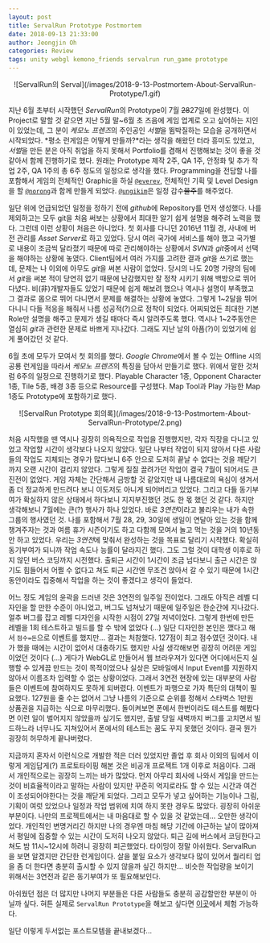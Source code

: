 ```yaml
---
layout: post
title: ServalRun Prototype Postmortem
date: 2018-09-13 21:33:00
author: Jeongjin Oh
categories: Review
tags: unity webgl kemono_friends servalrun run_game prototype
---
```


<center>![ServalRun의 Serval](/images/2018-9-13-Postmortem-About-ServalRun-Prototype/1.gif)</center>

지난 6월 초부터 시작했던 *ServalRun*의 Prototype이 7월 ~~28~~27일에 완성했다. 이 Project로 말할 것 같으면 지난 5월 말~6월 초 즈음에 게임 업계로 오고 싶어하는 지인이 있었는데, 그 분이 *케모노 프렌즈*의 주인공인 *서벌*을 뜀박질하는 모습을 공개하면서 시작되었다. *평소 런게임은 어떻게 만들까?*라는 생각을 해왔던 터라 흥미도 있었고, *서벌*을 만든 분은 아직 취업을 하지 못해서 Portfolio를 겸해서 진행해보는 것이 좋을 것 같아서 함께 진행하기로 했다. 원래는 Prototype 제작 2주, QA 1주, 안정화 및 추가 작업 2주, QA 1주의 총 6주 정도의 일정으로 생각을 했다. Programming을 전담할 나를 포함해서 게임의 전체적인 Graphic을 하실 [`@everev`](https://github.com/everev), 전체적인 기획 및 Level Design을 할 [`@norong`](https://github.com/norong)과 함께 만들게 되었다. [`@ungikim`](https://github.com/ungikim)은 일정 감수~~물주~~를 해주었다.

일단 위에 언급되었던 일정을 정하기 전에 *github*에 Repository를 먼저 생성했다. 나를 제외하고는 모두 git을 처음 써보는 상황에서 최대한 알기 쉽게 설명을 해주려 노력을 했다. 그런데 이런 상황이 처음은 아니었다. 첫 회사를 다니던 2016년 11월 경, 사내에 버전 관리를 *Asset Server*로 하고 있었다. 당시 여러 국가에 서비스를 해야 했고 국가별로 내용이 조금씩 달라졌기 때문에 따로 관리해야하는 상황에서 *SVN*과 *git*중에서 선택을 해야하는 상황에 놓였다. Client팀에서 여러 가지를 고려한 결과 *git*을 쓰기로 했는데, 문제는 나 이외에 아무도 *git*을 써본 사람이 없었다. 당시의 나도 20명 가량의 팀에서 *git*을 써본 적이 당연히 없기 때문에 난감했지만 잘 정착 시키기 위해 백방으로 뛰어다녔다. 비(非)개발자들도 있었기 때문에 쉽게 해보려 했으나 역시나 설명이 부족했고 그 결과로 몸으로 뛰어 다니면서 문제를 해결하는 상황에 놓였다. 그렇게 1~2달을 뛰어다니니 다들 적응을 해줘서 나름 성공적(?)으로 정착이 되었다. 어찌되었든 최대한 기본 Role만 설명을 해주고 문제가 생길 때마다 즉시 알려주도록 했다. 역시나 1~2주동안은 열심히 *git*과 관련한 문제로 바쁘게 지나갔다. 그래도 지난 날의 아픔(?)이 있었기에 쉽게 풀어갔던 것 같다.

6월 초에 모두가 모여서 첫 회의를 했다. *Google Chrome*에서 볼 수 있는 Offline 시의 공룡 런게임을 따라서 *케모노 프렌즈*의 특징을 담아서 만들기로 했다. 위에서 말한 것처럼 6주의 일정으로 진행하기로 했다. Playable Character 1종, Opponent Character 1종, Tile 5종, 배경 3종 등으로 Resource를 구성했다. Map Tool과 Play 가능한 Map 1종도 Prototype에 포함하기로 했다.

<center>![ServalRun Prototype 회의록](/images/2018-9-13-Postmortem-About-ServalRun-Prototype/2.png)</center>

처음 시작했을 땐 역시나 굉장히 의욕적으로 작업을 진행했지만, 각자 직장을 다니고 있었고 작업할 시간이 생각보다 나오지 않았다. 일단 나부터 작업이 되지 않아서 다른 사람들의 작업도 지체되는 경우가 많다보니 6주 안으로 도저히 끝날 수 없다는 것을 깨닫기까지 오랜 시간이 걸리지 않았다. 그렇게 질질 끌려가던 작업이 결국 7월이 되어서도 큰 진전이 없었다. 게임 자체는 간단해서 금방할 것 같았지만 내 나름대로의 욕심이 생겨서 좀 더 정교하게 만드려다 보니 이도저도 아니게 되어버리고 있었다. 그리고 다들 동기부여가 확실하지 않은 상태에서 하다보니 지지부진했던 것도 한 몫 했던 것 같다. 하지만 생각해보니 7월에는 큰(?) 행사가 하나 있었다. 바로 *3연전*이라고 불리우는 내가 속한 그룹의 행사였던 것. 나를 포함해서 7월 28, 29, 30일에 생일이 연달아 있는 것을 함께 챙겨주자는 것과 여름 휴가 시즌이기도 하고 다함께 모여서 놀고 먹는 것을 거의 10년동안 하고 있었다. 우리는 *3연전*에 맞춰서 완성하는 것을 목표로 달리기 시작했다. 확실히 동기부여가 되니까 작업 속도나 능률이 달라지긴 했다. 그도 그럴 것이 대학생 이후로 하지 않던 버스 코딩까지 시전했다. 출퇴근 시간이 1시간이 조금 넘다보니 출근 시간은 앉기도 힘들어서 어쩔 수 없다고 쳐도 퇴근 시간엔 무조건 앉아서 갈 수 있기 때문에 1시간동안이라도 집중해서 작업을 하는 것이 좋겠다고 생각이 들었다.

어느 정도 게임의 윤곽을 드러낸 것은 3연전의 일주일 전이었다. 그래도 아직은 레벨 디자인을 할 만한 수준이 아니었고, 버그도 넘쳐났기 때문에 일주일은 한순간에 지나갔다. 얼추 버그를 잡고 레벨 디자인을 시작한 시점이 27일 저녁이었다. 그렇게 한번에 만든 레벨을 1회 테스트하고 빌드를 할 수 밖에 없었다 (...) 일단 디자인한 본인은 깼다고 해서 `점수=돈`으로 이벤트를 했지만... 결과는 처참했다. 127점이 최고 점수였던 것이다. 내가 했을 때에는 시간이 없어서 대충하기도 했지만 사실 생각해보면 굉장히 어려운 게임이었던 것이다 (...) 게다가 WebGL로 만들어서 웹 브라우져가 있다면 어디에서든지 실행할 수 있게끔 만드는 것이 목적이었으나 실상은 모바일에서 Input Event를 지원하지 않아서 이름조차 입력할 수 없는 상황이었다. 그래서 3연전 현장에 있는 대부분의 사람들은 이벤트에 참여하지도 못하게 되버렸다. 이벤트가 파행으로 가자 특단의 대책이 필요했다. 127원을 줄 수는 없어서 그냥 나름의 기준으로 순위를 정해서 스타벅스 1만원 상품권을 지급하는 식으로 마무리했다. 돌이켜보면 폰에서 한번이라도 테스트를 해봤다면 이런 일이 벌어지지 않았을까 싶기도 했지만, 출발 당일 새벽까지 버그를 고치면서 빌드하느라 너무나도 지쳐있어서 폰에서의 테스트는 꿈도 꾸지 못했던 것이다. 결국 뭔가 굉장히 허무하게 끝나버렸다.

지금까지 혼자서 이런식으로 개발한 적은 더러 있었지만 졸업 후 회사 이외의 팀에서 이렇게 게임답게(?) 프로토타이핑 해본 것은 비공개 프로젝트 1개 이후로 처음이다. 그래서 개인적으로는 굉장히 느끼는 바가 많았다. 먼저 아무리 회사에 나와서 게임을 만드는 것이 비효율적이라고 말하는 사람이 있지만 꾸준히 억지로라도 할 수 있는 시간과 여건이 조성되어야한다는 것을 깨닫게 되었다. 그리고 모두가 넣고 싶어하는 기능이나 그림, 기획이 여럿 있었으나 일정과 작업 범위에 치여 하지 못한 경우도 많았다. 굉장히 아쉬운 부분이다. 나만의 프로젝트에서는 내 마음대로 할 수 있을 것 같았는데... 오만한 생각이었다. 개인적인 변명거리긴 하지만 나의 경우엔 마침 해당 기간에 야근하는 날이 많아져서 평일에 집중할 수 있는 시간이 도저히 나오지 않았다. 퇴근 길에 버스에서 코딩한다고 쳐도 밤 11시~12시에 하려니 굉장히 피곤했었다. 타이밍이 정말 아쉬웠다. ServalRun을 보면 알겠지만 간단한 런게임이다. 살을 붙일 요소가 생각보다 많이 있어서 퀄리티 업을 좀 더 한다면 충분히 출시할 수 있지 않을까 싶긴 하지만... 비슷한 작업량을 보이기 위해서는 3연전과 같은 동기부여가 또 필요해보인다.

아쉬웠던 점은 더 많지만 나머지 부분들은 다른 사람들도 충분히 공감할만한 부분이 아닐까 싶다. 혀튼 실제로 `ServalRun Prototype`을 해보고 싶다면 [이곳](https://onsemy.github.io/ServalRun/Prototype)에서 체험 가능하다.

일단 이렇게 두서없는 포스트모템을 끝내보겠다...
